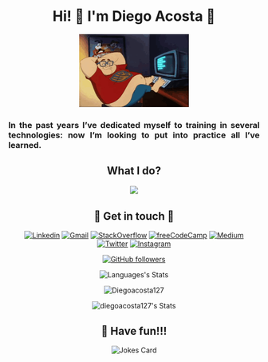 <h1 align="center">Hi! 👋 I'm Diego Acosta 🤘</h1>
<div align="center">

![nerd](img/nerd.gif)</div>
<h3 align="justify">In the past years I’ve dedicated myself to training in several technologies: now I’m looking to put into practice  all I’ve learned.</h3>

<h2 align="center">What I do?</h2>

<p align="center">
    <img src="https://skillicons.dev/icons?i=java,c,python,postgresql,bash,git,linux,mint,mysql,vim,emacs,html,css,javascript"/>
</p>

<div align="center">
<h2>🤝 Get in touch 🤝</h2>


[![Linkedin](https://img.shields.io/badge/LinkedIn-0077B5?style=for-the-badge&logo=linkedin&logoColor=white)](https://www.linkedin.com/in/diegoacosta127/) [![Gmail](https://img.shields.io/badge/Gmail-D14836?style=for-the-badge&logo=gmail&logoColor=white)](mailto:diegoacosta127@gmail.com) [![StackOverflow](https://img.shields.io/badge/Stack_Overflow-FE7A16?style=for-the-badge&logo=stack-overflow&logoColor=white)](https://stackoverflow.com/users/20940034/diegoacosta127) [![freeCodeCamp](https://img.shields.io/badge/freecodecamp-27273D?style=for-the-badge&logo=freecodecamp&logoColor=white)](https://www.freecodecamp.org/diegoacosta127) [![Medium](https://img.shields.io/badge/Medium-12100E?style=for-the-badge&logo=medium&logoColor=white)](https://medium.com/@diegoacosta127) [![Twitter](https://img.shields.io/badge/X-000000?style=for-the-badge&logo=x&logoColor=white)](https://x.com/diegoacosta127) [![Instagram](https://img.shields.io/badge/Instagram-E4405F?style=for-the-badge&logo=instagram&logoColor=white)](https://www.instagram.com/diegoacosta127/)

[![GitHub followers](https://img.shields.io/github/followers/diegoacosta127?logoColor=db233d&style=social)](https://github.com/Diegoacosta127?tab=followers)

![Languages's Stats](https://github-readme-stats.vercel.app/api/top-langs/?username=Diegoacosta127&langs_count=15&layout=compact&theme=blue-green&hide_border=true)

<img src="https://github-readme-streak-stats.herokuapp.com?user=Diegoacosta127&theme=blue-green&hide_border=true&" alt="Diegoacosta127">

![diegoacosta127's Stats](https://github-readme-stats.vercel.app/api?username=Diegoacosta127&show_icons=true&theme=blue-green&hide_border=true) 

## 🥸 Have fun!!!
![Jokes Card](https://readme-jokes.vercel.app/api)
</div>